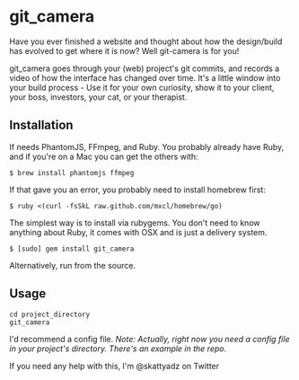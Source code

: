 git_camera
===

Have you ever finished a website and thought about how the design/build has evolved to get where it is now? Well git-camera is for you!

git_camera goes through your (web) project's git commits, and records a video of how the interface has changed over time. It's a little window into your build process - Use it for your own curiosity, show it to your client, your boss, investors, your cat, or your therapist.


Installation
---

If needs PhantomJS, FFmpeg, and Ruby. You probably already have Ruby, and if you're on a Mac you can get the others with:

    $ brew install phantomjs ffmpeg

If that gave you an error, you probably need to install homebrew first: 

    $ ruby <(curl -fsSkL raw.github.com/mxcl/homebrew/go)


The simplest way is to install via rubygems. You don't need to know anything about Ruby, it comes with OSX and is just a delivery system.

    $ [sudo] gem install git_camera

Alternatively, run from the source.

Usage
---

    cd project_directory
    git_camera

I'd recommend a config file. *Note: Actually, right now you need a config file in your project's directory. There's an example in the repo.*


If you need any help with this, I'm @skattyadz on Twitter

